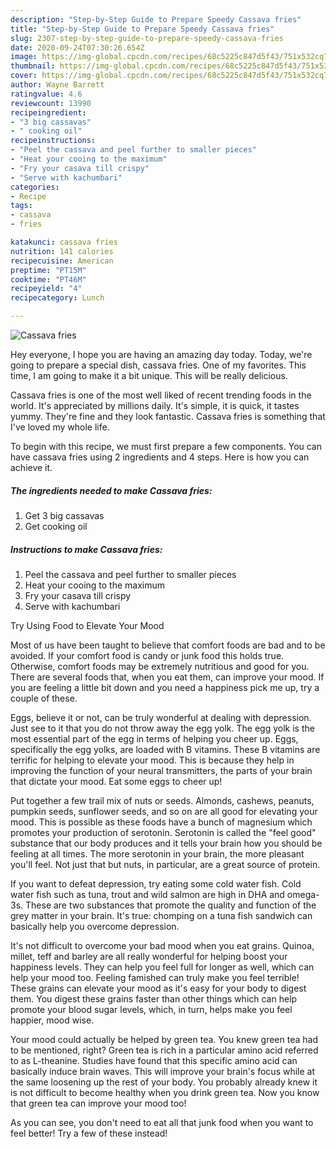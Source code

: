 ```yaml
---
description: "Step-by-Step Guide to Prepare Speedy Cassava fries"
title: "Step-by-Step Guide to Prepare Speedy Cassava fries"
slug: 2307-step-by-step-guide-to-prepare-speedy-cassava-fries
date: 2020-09-24T07:30:26.654Z
image: https://img-global.cpcdn.com/recipes/68c5225c847d5f43/751x532cq70/cassava-fries-recipe-main-photo.jpg
thumbnail: https://img-global.cpcdn.com/recipes/68c5225c847d5f43/751x532cq70/cassava-fries-recipe-main-photo.jpg
cover: https://img-global.cpcdn.com/recipes/68c5225c847d5f43/751x532cq70/cassava-fries-recipe-main-photo.jpg
author: Wayne Barrett
ratingvalue: 4.6
reviewcount: 13990
recipeingredient:
- "3 big cassavas"
- " cooking oil"
recipeinstructions:
- "Peel the cassava and peel further to smaller pieces"
- "Heat your cooing to the maximum"
- "Fry your casava till crispy"
- "Serve with kachumbari"
categories:
- Recipe
tags:
- cassava
- fries

katakunci: cassava fries 
nutrition: 141 calories
recipecuisine: American
preptime: "PT15M"
cooktime: "PT46M"
recipeyield: "4"
recipecategory: Lunch

---
```



![Cassava fries](https://img-global.cpcdn.com/recipes/68c5225c847d5f43/751x532cq70/cassava-fries-recipe-main-photo.jpg)

Hey everyone, I hope you are having an amazing day today. Today, we're going to prepare a special dish, cassava fries. One of my favorites. This time, I am going to make it a bit unique. This will be really delicious.

Cassava fries is one of the most well liked of recent trending foods in the world. It's appreciated by millions daily. It's simple, it is quick, it tastes yummy. They're fine and they look fantastic. Cassava fries is something that I've loved my whole life.




To begin with this recipe, we must first prepare a few components. You can have cassava fries using 2 ingredients and 4 steps. Here is how you can achieve it.

<!--inarticleads1-->

##### The ingredients needed to make Cassava fries:

1. Get 3 big cassavas
1. Get  cooking oil




<!--inarticleads2-->

##### Instructions to make Cassava fries:

1. Peel the cassava and peel further to smaller pieces
1. Heat your cooing to the maximum
1. Fry your casava till crispy
1. Serve with kachumbari




Try Using Food to Elevate Your Mood


Most of us have been taught to believe that comfort foods are bad and to be avoided. If your comfort food is candy or junk food this holds true. Otherwise, comfort foods may be extremely nutritious and good for you. There are several foods that, when you eat them, can improve your mood. If you are feeling a little bit down and you need a happiness pick me up, try a couple of these.

Eggs, believe it or not, can be truly wonderful at dealing with depression. Just see to it that you do not throw away the egg yolk. The egg yolk is the most essential part of the egg in terms of helping you cheer up. Eggs, specifically the egg yolks, are loaded with B vitamins. These B vitamins are terrific for helping to elevate your mood. This is because they help in improving the function of your neural transmitters, the parts of your brain that dictate your mood. Eat some eggs to cheer up!

Put together a few trail mix of nuts or seeds. Almonds, cashews, peanuts, pumpkin seeds, sunflower seeds, and so on are all good for elevating your mood. This is possible as these foods have a bunch of magnesium which promotes your production of serotonin. Serotonin is called the "feel good" substance that our body produces and it tells your brain how you should be feeling at all times. The more serotonin in your brain, the more pleasant you'll feel. Not just that but nuts, in particular, are a great source of protein.

If you want to defeat depression, try eating some cold water fish. Cold water fish such as tuna, trout and wild salmon are high in DHA and omega-3s. These are two substances that promote the quality and function of the grey matter in your brain. It's true: chomping on a tuna fish sandwich can basically help you overcome depression. 

It's not difficult to overcome your bad mood when you eat grains. Quinoa, millet, teff and barley are all really wonderful for helping boost your happiness levels. They can help you feel full for longer as well, which can help your mood too. Feeling famished can truly make you feel terrible! These grains can elevate your mood as it's easy for your body to digest them. You digest these grains faster than other things which can help promote your blood sugar levels, which, in turn, helps make you feel happier, mood wise.

Your mood could actually be helped by green tea. You knew green tea had to be mentioned, right? Green tea is rich in a particular amino acid referred to as L-theanine. Studies have found that this specific amino acid can basically induce brain waves. This will improve your brain's focus while at the same loosening up the rest of your body. You probably already knew it is not difficult to become healthy when you drink green tea. Now you know that green tea can improve your mood too!

As you can see, you don't need to eat all that junk food when you want to feel better! Try a few of these instead!

